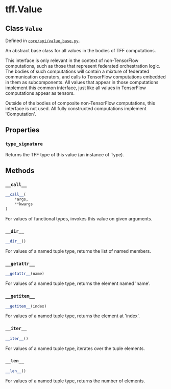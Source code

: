 <div itemscope itemtype="http://developers.google.com/ReferenceObject">
<meta itemprop="name" content="tff.Value" />
<meta itemprop="path" content="Stable" />
<meta itemprop="property" content="type_signature"/>
<meta itemprop="property" content="__call__"/>
<meta itemprop="property" content="__dir__"/>
<meta itemprop="property" content="__getattr__"/>
<meta itemprop="property" content="__getitem__"/>
<meta itemprop="property" content="__iter__"/>
<meta itemprop="property" content="__len__"/>
</div>

# tff.Value

## Class `Value`

Defined in
[`core/api/value_base.py`](http://github.com/tensorflow/federated/tree/master/tensorflow_federated/python/core/api/value_base.py).

An abstract base class for all values in the bodies of TFF computations.

This interface is only relevant in the context of non-TensorFlow computations,
such as those that represent federated orchestration logic. The bodies of
such computations will contain a mixture of federated communication operators,
and calls to TensorFlow computations embedded in them as subcomponents. All
values that appear in those computations implement this common interface, just
like all values in TensorFlow computations appear as tensors.

Outside of the bodies of composite non-TensorFlow computations, this interface
is not used. All fully constructed computations implement 'Computation'.

## Properties

<h3 id="type_signature"><code>type_signature</code></h3>

Returns the TFF type of this value (an instance of Type).



## Methods

<h3 id="__call__"><code>__call__</code></h3>

``` python
__call__(
    *args,
    **kwargs
)
```

For values of functional types, invokes this value on given arguments.

<h3 id="__dir__"><code>__dir__</code></h3>

``` python
__dir__()
```

For values of a named tuple type, returns the list of named members.

<h3 id="__getattr__"><code>__getattr__</code></h3>

``` python
__getattr__(name)
```

For values of a named tuple type, returns the element named 'name'.

<h3 id="__getitem__"><code>__getitem__</code></h3>

``` python
__getitem__(index)
```

For values of a named tuple type, returns the element at 'index'.

<h3 id="__iter__"><code>__iter__</code></h3>

``` python
__iter__()
```

For values of a named tuple type, iterates over the tuple elements.

<h3 id="__len__"><code>__len__</code></h3>

``` python
__len__()
```

For values of a named tuple type, returns the number of elements.



